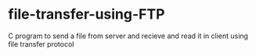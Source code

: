 # file-transfer-using-FTP
C program to send a file from server and recieve and read it in client using file transfer protocol
